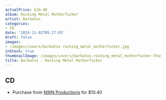 ```yaml
---
actualPrice: $10.40
album: Rocking Metal Motherfucker
artist: Barbatos
categories:
- CD
date: '2024-11-02T05:27:03'
draft: false
images:
- /images/covers/barbatos-rocking_metal_motherfucker.jpg
inStock: true
thumbnailImage: /images/covers/barbatos-rocking_metal_motherfucker-thumb.jpg
title: Barbatos - Rocking Metal Motherfucker
---
```


## CD
* Purchase from [NWN Productions](http://shop.nwnprod.com/index.php?route=product/product&path=93&product_id=55563&sort=pd.name&order=ASC) for $10.40
